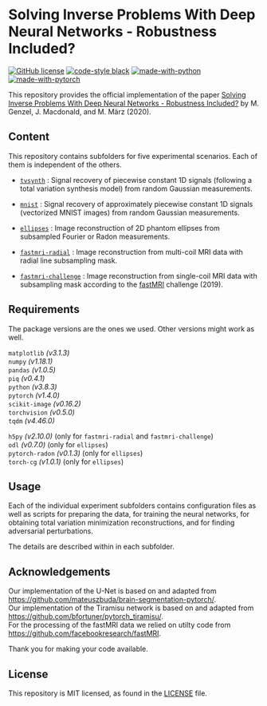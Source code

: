 # Solving Inverse Problems With Deep Neural Networks - Robustness Included?

[![GitHub license](https://img.shields.io/github/license/jmaces/robust-nets)](https://github.com/jmaces/robust-nets/blob/master/LICENSE)
[![code-style black](https://img.shields.io/badge/code%20style-black-000000.svg)](https://github.com/psf/black)
[![made-with-python](https://img.shields.io/badge/Made%20with-Python-1f425f.svg)](https://www.python.org/)
[![made-with-pytorch](https://img.shields.io/badge/Made%20with-Pytorch-1f425f.svg)](https://pytorch.org/)

This repository provides the official implementation of the paper [Solving Inverse Problems With Deep Neural Networks - Robustness Included?](http://arxiv.org/abs/2011.04268) by M. Genzel, J. Macdonald, and M. März (2020).

## Content

This repository contains subfolders for five experimental scenarios. Each of them is independent of the others.

- [`tvsynth`](tvsynth) : Signal recovery of piecewise constant 1D signals (following a total variation synthesis model) from random Gaussian measurements.

- [`mnist`](mnist) : Signal recovery of approximately piecewise constant 1D signals (vectorized MNIST images) from random Gaussian measurements.

- [`ellipses`](ellipses) : Image reconstruction of 2D phantom ellipses from subsampled Fourier or Radon measurements.

- [`fastmri-radial`](fastmri-radial) : Image reconstruction from multi-coil MRI data with radial line subsampling mask.

- [`fastmri-challenge`](fastmri-challenge) : Image reconstruction from single-coil MRI data with subsampling mask according to the [fastMRI](https://fastmri.org/) challenge (2019).

## Requirements

The package versions are the ones we used. Other versions might work as well.

`matplotlib` *(v3.1.3)*  
`numpy` *(v1.18.1)*  
`pandas` *(v1.0.5)*  
`piq` *(v0.4.1)*  
`python` *(v3.8.3)*  
`pytorch` *(v1.4.0)*  
`scikit-image` *(v0.16.2)*  
`torchvision` *(v0.5.0)*  
`tqdm` *(v4.46.0)*

`h5py` *(v2.10.0)* (only for `fastmri-radial` and `fastmri-challenge`)  
`odl` *(v0.7.0)* (only for `ellipses`)  
`pytorch-radon` *(v0.1.3)* (only for `ellipses`)  
`torch-cg` *(v1.0.1)* (only for `ellipses`)  

## Usage

Each of the individual experiment subfolders contains configuration files as well
as scripts for preparing the data, for training the neural networks, for obtaining total variation minimization reconstructions, and for finding adversarial perturbations.

The details are described within in each subfolder.

## Acknowledgements

Our implementation of the U-Net is based on and adapted from https://github.com/mateuszbuda/brain-segmentation-pytorch/.  
Our implementation of the Tiramisu network is based on and adapted from https://github.com/bfortuner/pytorch_tiramisu/.  
For the processing of the fastMRI data we relied on utilty code from https://github.com/facebookresearch/fastMRI.

Thank you for making your code available.

## License

This repository is MIT licensed, as found in the [LICENSE](LICENSE) file.
